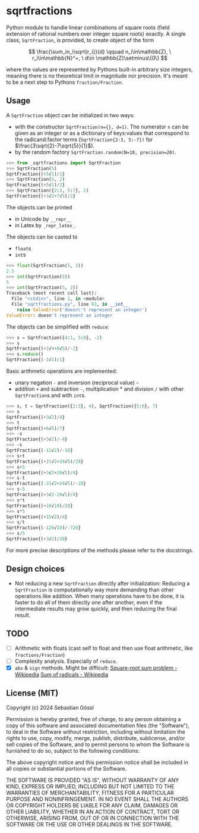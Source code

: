 # sqrtfractions

Python module to handle linear combinations of square roots (field extension of rational numbers over integer square roots) exactly.
A single class, `SqrtFraction`, is provided, to create object of the form

$$
    \frac{\sum_in_i\sqrt{r_i}}{d} \qquad n_i\in\mathbb{Z}, \ r_i\in\mathbb{N}^+, \ d\in \mathbb{Z}\setminus\{0\}
$$


where the values are represented by Pythons built-in arbitrary size integers, meaning there is no theoretical limit in magnitude nor precision. It's meant to be a next step to Pythons `fraction/Fraction`.

## Usage

A `SqrtFraction` object can be initialized in two ways:
- with the constructor `SqrtFraction(n={}, d=1)`. The numerator `n` can be given as an integer or as a dictionary of keys:values that correspond to the radicand:factor terms (`SqrtFraction{2:3, 5:-7})` for $\frac{3\sqrt{2}-7\sqrt{5}}{1}$).
- by the random factory `SqrtFraction.random(N=10, precision=20)`.
```python
>>> from _sqrtfractions import SqrtFraction
>>> SqrtFraction(5)
SqrtFraction{(+5√1)/1}
>>> SqrtFraction(5, 2)
SqrtFraction{(+5√1)/2}
>>> SqrtFraction({2:3, 5:7}, 2)
SqrtFraction{(+3√2+7√5)/2}
```

The objects can be printed
- in Unicode by `__repr__`
- in Latex by `_repr_latex_`.

The objects can be casted to
- `float`s
- `int`s
```python
>>> float(SqrtFraction(5, 2))
2.5
>>> int(SqrtFraction(5))
5
>>> int(SqrtFraction(5, 2))
Traceback (most recent call last):
  File "<stdin>", line 1, in <module>
  File "sqrtfractions.py", line 93, in __int__
    raise ValueError('doesn\'t represent an integer')
ValueError: doesn't represent an integer
```

The objects can be simplified with `reduce`:
```python
>>> s = SqrtFraction({4:1, 5:0}, -2)
>>> s
SqrtFraction{(+1√4+0√5)/-2}
>>> s.reduce()
SqrtFraction{(-1√1)/1}
```

Basic arithmetic operations are implemented:
- unary negation `-` and inversion (reciprocal value) `~`
- addition `+` and subtraction `-`, multiplication * and division `/` with other `SqrtFraction`s and with `int`s.
```python
>>> s, t = SqrtFraction({2:3}, 4), SqrtFraction({5:6}, 7)
>>> s
SqrtFraction{(+3√2)/4}
>>> t
SqrtFraction{(+6√5)/7}
>>> -s
SqrtFraction{(+3√2)/-4}
>>> ~s
SqrtFraction{(-12√2)/-18}
>>> s+t
SqrtFraction{(+21√2+24√5)/28}
>>> s+5
SqrtFraction{(+3√2+20√1)/4}
>>> s-t
SqrtFraction{(-21√2+24√5)/-28}
>>> s-5
SqrtFraction{(+3√2-20√1)/4}
>>> s*t
SqrtFraction{(+18√10)/28}
>>> s*5
SqrtFraction{(+15√2)/4}
>>> s/t
SqrtFraction{(-126√10)/-720}
>>> s/5
SqrtFraction{(+3√2)/20}
```

For more precise descriptions of the methods please refer to the docstrings.

## Design choices

- Not reducing a new `SqrtFraction` directly after initialization: Reducing a `SqrtFraction` is computationally way more demanding than other operations like addition. When many operations have to be done, it is faster to do all of them directly one after another, even if the intermediate results may grow quickly, and then reducing the final result.

## TODO

- [ ] Arithmetic with floats (cast self to float and then use float arithmetic, like `fractions/Fraction`)
- [ ] Complexity analysis. Especially of `reduce`.
- [x] `abs` & `sign` methods. Might be difficult:
  [Square-root sum problem - Wikipedia](https://en.wikipedia.org/wiki/Square-root_sum_problem)
  [Sum of radicals - Wikipedia](https://en.wikipedia.org/wiki/Sum_of_radicals#:~:text=The%20sum%20of%20radicals%20is,finite%20linear%20combination%20of%20radicals%3A&text=are%20real%20numbers.)

## License (MIT)

Copyright (c) 2024 Sebastian Gössl

Permission is hereby granted, free of charge, to any person obtaining a copy
of this software and associated documentation files (the "Software"), to deal
in the Software without restriction, including without limitation the rights
to use, copy, modify, merge, publish, distribute, sublicense, and/or sell
copies of the Software, and to permit persons to whom the Software is
furnished to do so, subject to the following conditions:

The above copyright notice and this permission notice shall be included in all
copies or substantial portions of the Software.

THE SOFTWARE IS PROVIDED "AS IS", WITHOUT WARRANTY OF ANY KIND, EXPRESS OR
IMPLIED, INCLUDING BUT NOT LIMITED TO THE WARRANTIES OF MERCHANTABILITY,
FITNESS FOR A PARTICULAR PURPOSE AND NONINFRINGEMENT. IN NO EVENT SHALL THE
AUTHORS OR COPYRIGHT HOLDERS BE LIABLE FOR ANY CLAIM, DAMAGES OR OTHER
LIABILITY, WHETHER IN AN ACTION OF CONTRACT, TORT OR OTHERWISE, ARISING FROM,
OUT OF OR IN CONNECTION WITH THE SOFTWARE OR THE USE OR OTHER DEALINGS IN THE
SOFTWARE.
